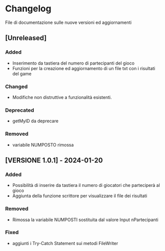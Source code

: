 # Changelog

File di documentazione sulle nuove versioni ed aggiornamenti


## [Unreleased]
### Added
- Inserimento da tastiera del numero di partecipanti del gioco
- Funzioni per la creazione ed aggiornamento di un file txt con i risultati del game

### Changed
- Modifiche non distruttive a funzionalità esistenti.

### Deprecated
- getMyID da deprecare

### Removed
- variabile NUMPOSTO rimossa


## [VERSIONE 1.0.1] - 2024-01-20
### Added
- Possibilità di inserire da tastiera il numero di giocatori che parteciperà al gioco
- Aggiunta della funzione scrittore per visualizzare il file dei risultati



### Removed
- Rimossa la variabile NUMPOSTI sostituita dal valore Input nPartecipanti

### Fixed
- aggiunti i Try-Catch Statement sui metodi FileWriter

